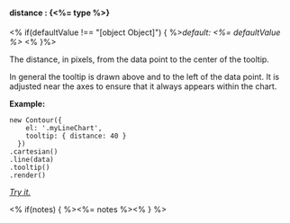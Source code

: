#### **distance** : {<%= type %>}

<% if(defaultValue !== "[object Object]") { %>*default: <%= defaultValue %>* <% }%>

The distance, in pixels, from the data point to the center of the tooltip.

In general the tooltip is drawn above and to the left of the data point. It is adjusted near the axes to ensure that it always appears within the chart.

**Example:**

	new Contour({
	    el: '.myLineChart',
	    tooltip: { distance: 40 }
	  })
	.cartesian()
	.line(data)
	.tooltip()
	.render()

*[Try it.](<%= jsFiddleLink %>)*

<% if(notes) { %><%= notes %><% } %>

